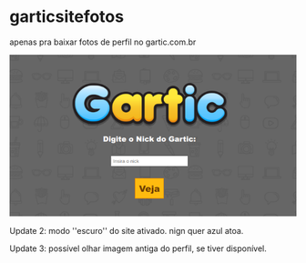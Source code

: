 # garticsitefotos
apenas pra baixar fotos de perfil no gartic.com.br

![Imagem](https://github.com/kelbovin/garticsitefotos/blob/gs20/.github/workflows/Screenshot%202023-05-22%2014.16.51.png)

Update 2: modo ''escuro'' do site ativado. nign quer azul atoa.

Update 3: possível olhar imagem antiga do perfil, se tiver disponível.
